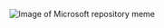 ![Image of Microsoft repository meme](https://cdn.vox-cdn.com/thumbor/ckcxHpbgbybFEX7IN7NKL2hmBUE=/0x0:600x456/1200x0/filters:focal(0x0:600x456)/cdn.vox-cdn.com/uploads/chorus_asset/file/11481945/T5aMEdy1tNYKCFSQlkhWr7FX9oQ4VIy_Td6S7LW__GM.jpg)
